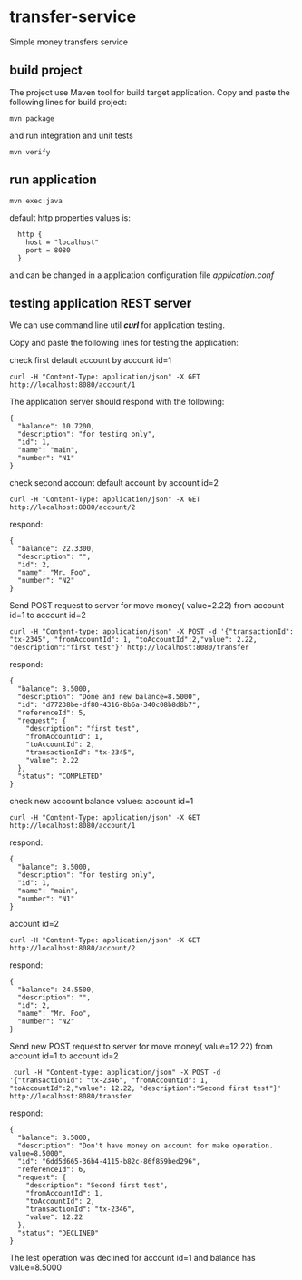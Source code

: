 # transfer-service
Simple money transfers service

## build project
The project use Maven tool for build target application. 
Copy and paste the following lines for build project:

    mvn package    

and run integration and unit tests

    mvn verify

## run application
    mvn exec:java

default http properties values is:

      http {
        host = "localhost"
        port = 8080
      }

and can be changed in a application configuration file _application.conf_
      
## testing application REST server   
We can use command line util _**curl**_  for application testing.

Copy and paste the following lines for testing the application:

check first default account by account id=1 

    curl -H "Content-Type: application/json" -X GET  http://localhost:8080/account/1

The application server should respond with the following:

    {
      "balance": 10.7200,
      "description": "for testing only",
      "id": 1,
      "name": "main",
      "number": "N1"
    }
    
check second account default account by account id=2

    curl -H "Content-Type: application/json" -X GET  http://localhost:8080/account/2
    
respond:
    
    {
      "balance": 22.3300,
      "description": "",
      "id": 2,
      "name": "Mr. Foo",
      "number": "N2"
    }

Send POST request to server for move money( value=2.22) from account id=1 to account id=2

    curl -H "Content-type: application/json" -X POST -d '{"transactionId": "tx-2345", "fromAccountId": 1, "toAccountId":2,"value": 2.22, "description":"first test"}' http://localhost:8080/transfer 
respond:
    
    {
      "balance": 8.5000,
      "description": "Done and new balance=8.5000",
      "id": "d77238be-df80-4316-8b6a-340c08b8d8b7",
      "referenceId": 5,
      "request": {
        "description": "first test",
        "fromAccountId": 1,
        "toAccountId": 2,
        "transactionId": "tx-2345",
        "value": 2.22
      },
      "status": "COMPLETED"
    }


check new account balance values:
account id=1

    curl -H "Content-Type: application/json" -X GET  http://localhost:8080/account/1
respond:
    
    {
      "balance": 8.5000,
      "description": "for testing only",
      "id": 1,
      "name": "main",
      "number": "N1"
    }

account id=2

    curl -H "Content-Type: application/json" -X GET  http://localhost:8080/account/2
respond:

    {
      "balance": 24.5500,
      "description": "",
      "id": 2,
      "name": "Mr. Foo",
      "number": "N2"
    }
    

Send new POST request to server for move money( value=12.22) from account id=1 to account id=2

     curl -H "Content-type: application/json" -X POST -d '{"transactionId": "tx-2346", "fromAccountId": 1, "toAccountId":2,"value": 12.22, "description":"Second first test"}' http://localhost:8080/transfer
respond:

    {
      "balance": 8.5000,
      "description": "Don't have money on account for make operation. value=8.5000",
      "id": "6dd5d665-36b4-4115-b82c-86f859bed296",
      "referenceId": 6,
      "request": {
        "description": "Second first test",
        "fromAccountId": 1,
        "toAccountId": 2,
        "transactionId": "tx-2346",
        "value": 12.22
      },
      "status": "DECLINED"
    }


The lest  operation was declined for account id=1 and balance has value=8.5000

